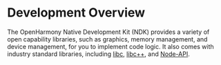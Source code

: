 # Development Overview


The OpenHarmony Native Development Kit (NDK) provides a variety of open capability libraries, such as graphics, memory management, and device management, for you to implement code logic. It also comes with industry standard libraries, including [libc](../reference/native-lib/musl.md), [libc++](../reference/native-lib/cpp.md), and [Node-API](napi-introduction.md).

